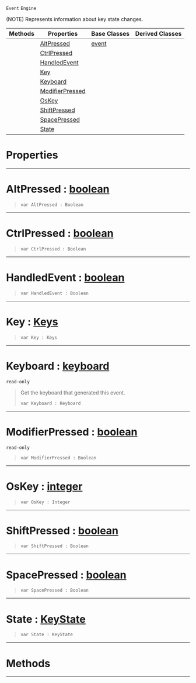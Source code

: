  `Event` `Engine`



(NOTE) Represents information about key state changes.

|Methods|Properties|Base Classes|Derived Classes|
|---|---|---|---|
| |[ AltPressed](https://github.com/ZilchEngine/ZilchDocs/blob/master/code_reference/class_reference/keyboardevent.markdown#altpressed-zilch-engine-d)|[event](https://github.com/ZilchEngine/ZilchDocs/blob/master/code_reference/class_reference/event.markdown)| |
| |[ CtrlPressed](https://github.com/ZilchEngine/ZilchDocs/blob/master/code_reference/class_reference/keyboardevent.markdown#ctrlpressed-zilch-engine)| | |
| |[ HandledEvent](https://github.com/ZilchEngine/ZilchDocs/blob/master/code_reference/class_reference/keyboardevent.markdown#handledevent-zilch-engine)| | |
| |[ Key](https://github.com/ZilchEngine/ZilchDocs/blob/master/code_reference/class_reference/keyboardevent.markdown#key-zilch-engine-document)| | |
| |[ Keyboard](https://github.com/ZilchEngine/ZilchDocs/blob/master/code_reference/class_reference/keyboardevent.markdown#keyboard-zilch-engine-doc)| | |
| |[ ModifierPressed](https://github.com/ZilchEngine/ZilchDocs/blob/master/code_reference/class_reference/keyboardevent.markdown#modifierpressed-zilch-eng)| | |
| |[ OsKey](https://github.com/ZilchEngine/ZilchDocs/blob/master/code_reference/class_reference/keyboardevent.markdown#oskey-zilch-engine-docume)| | |
| |[ ShiftPressed](https://github.com/ZilchEngine/ZilchDocs/blob/master/code_reference/class_reference/keyboardevent.markdown#shiftpressed-zilch-engine)| | |
| |[ SpacePressed](https://github.com/ZilchEngine/ZilchDocs/blob/master/code_reference/class_reference/keyboardevent.markdown#spacepressed-zilch-engine)| | |
| |[ State](https://github.com/ZilchEngine/ZilchDocs/blob/master/code_reference/class_reference/keyboardevent.markdown#state-zilch-engine-docume)| | |


 #  Properties


---  
 #  AltPressed : [boolean](https://github.com/ZilchEngine/ZilchDocs/blob/master/code_reference/nada_base_types/boolean.markdown)

> 
> ``` lang=cpp, name=Nada
> var AltPressed : Boolean


---  
 #  CtrlPressed : [boolean](https://github.com/ZilchEngine/ZilchDocs/blob/master/code_reference/nada_base_types/boolean.markdown)

> 
> ``` lang=cpp, name=Nada
> var CtrlPressed : Boolean


---  
 #  HandledEvent : [boolean](https://github.com/ZilchEngine/ZilchDocs/blob/master/code_reference/nada_base_types/boolean.markdown)

> 
> ``` lang=cpp, name=Nada
> var HandledEvent : Boolean


---  
 #  Key : [Keys](https://github.com/ZilchEngine/ZilchDocs/blob/master/code_reference/enum_reference.markdown#keys)

> 
> ``` lang=cpp, name=Nada
> var Key : Keys


---  
 #  Keyboard : [keyboard](https://github.com/ZilchEngine/ZilchDocs/blob/master/code_reference/class_reference/keyboard.markdown)

 `read-only`

> Get the keyboard that generated this event.
> ``` lang=cpp, name=Nada
> var Keyboard : Keyboard


---  
 #  ModifierPressed : [boolean](https://github.com/ZilchEngine/ZilchDocs/blob/master/code_reference/nada_base_types/boolean.markdown)

 `read-only`

> 
> ``` lang=cpp, name=Nada
> var ModifierPressed : Boolean


---  
 #  OsKey : [integer](https://github.com/ZilchEngine/ZilchDocs/blob/master/code_reference/nada_base_types/integer.markdown)

> 
> ``` lang=cpp, name=Nada
> var OsKey : Integer


---  
 #  ShiftPressed : [boolean](https://github.com/ZilchEngine/ZilchDocs/blob/master/code_reference/nada_base_types/boolean.markdown)

> 
> ``` lang=cpp, name=Nada
> var ShiftPressed : Boolean


---  
 #  SpacePressed : [boolean](https://github.com/ZilchEngine/ZilchDocs/blob/master/code_reference/nada_base_types/boolean.markdown)

> 
> ``` lang=cpp, name=Nada
> var SpacePressed : Boolean


---  
 #  State : [KeyState](https://github.com/ZilchEngine/ZilchDocs/blob/master/code_reference/enum_reference.markdown#keystate)

> 
> ``` lang=cpp, name=Nada
> var State : KeyState


---  
 #  Methods


---  
 

 
